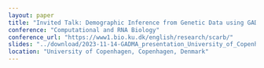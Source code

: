 ```yaml
---
layout: paper
title: "Invited Talk: Demographic Inference from Genetic Data using GADMA"
conference: "Computational and RNA Biology"
conference_url: "https://www1.bio.ku.dk/english/research/scarb/"
slides: "../download/2023-11-14-GADMA_presentation_University_of_Copenhagen.html"
location: "University of Copenhagen, Copenhagen, Denmark"
---
```

